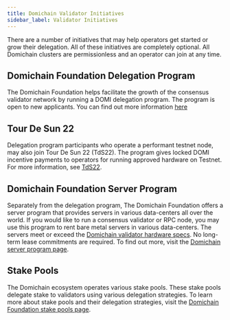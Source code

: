 ```yaml
---
title: Domichain Validator Initiatives
sidebar_label: Validator Initiatives
---
```


There are a number of initiatives that may help operators get started or grow their delegation.  All of these initiatives are completely optional.  All Domichain clusters are permissionless and an operator can join at any time.


## Domichain Foundation Delegation Program

The Domichain Foundation helps facilitate the growth of the consensus validator network by running a DOMI delegation program. The program is open to new applicants. You can find out more information [here](https://solana.org/delegation-program)

## Tour De Sun 22

Delegation program participants who operate a performant testnet node, may also join Tour De Sun 22 (TdS22).  The program gives locked DOMI incentive payments to operators for running approved hardware on Testnet. For more information, see [TdS22](https://solana.org/tds22).

## Domichain Foundation Server Program

Separately from the delegation program, The Domichain Foundation offers a server program that provides servers in various data-centers all over the world. If you would like to run a consensus validator or RPC node, you may use this program to rent bare metal servers in various data-centers. The servers meet or exceed the [Domichain validator hardware specs](../../running-validator/validator-reqs#hardware-recommendations). No long-term lease commitments are required. To find out more, visit the [Domichain server program page](https://solana.org/server-program).

## Stake Pools

The Domichain ecosystem operates various stake pools.  These stake pools delegate stake to validators using various delegation strategies. To learn more about stake pools and their delegation strategies, visit the [Domichain Foundation stake pools page](https://solana.org/stake-pools).